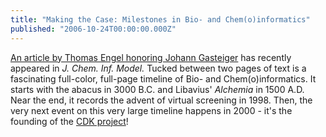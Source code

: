 ```yaml
---
title: "Making the Case: Milestones in Bio- and Chem(o)informatics"
published: "2006-10-24T00:00:00.000Z"
---
```


<a href="http://dx.doi.org/10.1021/ci600240w">An article by Thomas Engel honoring Johann Gasteiger</a> has recently appeared in <em>J. Chem. Inf. Model.</em> Tucked between two pages of text is a fascinating full-color, full-page timeline of Bio- and Chem(o)informatics. It starts with the abacus in 3000 B.C. and Libavius' <em>Alchemia</em> in 1500 A.D. Near the end, it records the advent of virtual screening in 1998. Then, the very next event on this very large timeline happens in 2000 - it's the founding of the <a href="http://cdk.sf.net">CDK project</a>!